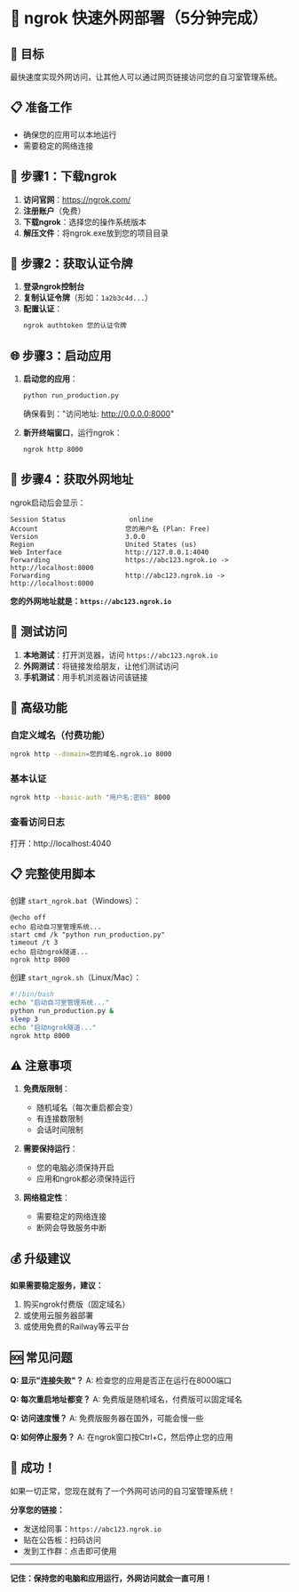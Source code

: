 # 🚀 ngrok 快速外网部署（5分钟完成）

## 🎯 目标
最快速度实现外网访问，让其他人可以通过网页链接访问您的自习室管理系统。

## 📋 准备工作
- 确保您的应用可以本地运行
- 需要稳定的网络连接

## 🔧 步骤1：下载ngrok

1. **访问官网**：https://ngrok.com/
2. **注册账户**（免费）
3. **下载ngrok**：选择您的操作系统版本
4. **解压文件**：将ngrok.exe放到您的项目目录

## 🚀 步骤2：获取认证令牌

1. **登录ngrok控制台**
2. **复制认证令牌**（形如：`1a2b3c4d...`）
3. **配置认证**：
   ```bash
   ngrok authtoken 您的认证令牌
   ```

## 🌐 步骤3：启动应用

1. **启动您的应用**：
   ```bash
   python run_production.py
   ```
   确保看到："访问地址: http://0.0.0.0:8000"

2. **新开终端窗口**，运行ngrok：
   ```bash
   ngrok http 8000
   ```

## 🎉 步骤4：获取外网地址

ngrok启动后会显示：
```
Session Status                online
Account                      您的用户名 (Plan: Free)
Version                      3.0.0
Region                       United States (us)
Web Interface                http://127.0.0.1:4040
Forwarding                   https://abc123.ngrok.io -> http://localhost:8000
Forwarding                   http://abc123.ngrok.io -> http://localhost:8000
```

**您的外网地址就是：`https://abc123.ngrok.io`**

## 📱 测试访问

1. **本地测试**：打开浏览器，访问 `https://abc123.ngrok.io`
2. **外网测试**：将链接发给朋友，让他们测试访问
3. **手机测试**：用手机浏览器访问该链接

## 🔧 高级功能

### 自定义域名（付费功能）
```bash
ngrok http --domain=您的域名.ngrok.io 8000
```

### 基本认证
```bash
ngrok http --basic-auth "用户名:密码" 8000
```

### 查看访问日志
打开：http://localhost:4040

## 📋 完整使用脚本

创建 `start_ngrok.bat`（Windows）：
```batch
@echo off
echo 启动自习室管理系统...
start cmd /k "python run_production.py"
timeout /t 3
echo 启动ngrok隧道...
ngrok http 8000
```

创建 `start_ngrok.sh`（Linux/Mac）：
```bash
#!/bin/bash
echo "启动自习室管理系统..."
python run_production.py &
sleep 3
echo "启动ngrok隧道..."
ngrok http 8000
```

## ⚠️ 注意事项

1. **免费版限制**：
   - 随机域名（每次重启都会变）
   - 有连接数限制
   - 会话时间限制

2. **需要保持运行**：
   - 您的电脑必须保持开启
   - 应用和ngrok都必须保持运行

3. **网络稳定性**：
   - 需要稳定的网络连接
   - 断网会导致服务中断

## 💰 升级建议

**如果需要稳定服务，建议：**
1. 购买ngrok付费版（固定域名）
2. 或使用云服务器部署
3. 或使用免费的Railway等云平台

## 🆘 常见问题

**Q: 显示"连接失败"？**
A: 检查您的应用是否正在运行在8000端口

**Q: 每次重启地址都变？**
A: 免费版是随机域名，付费版可以固定域名

**Q: 访问速度慢？**
A: 免费版服务器在国外，可能会慢一些

**Q: 如何停止服务？**
A: 在ngrok窗口按Ctrl+C，然后停止您的应用

## 🎉 成功！

如果一切正常，您现在就有了一个外网可访问的自习室管理系统！

**分享您的链接：**
- 发送给同事：`https://abc123.ngrok.io`
- 贴在公告板：扫码访问
- 发到工作群：点击即可使用

---

**记住：保持您的电脑和应用运行，外网访问就会一直可用！** 